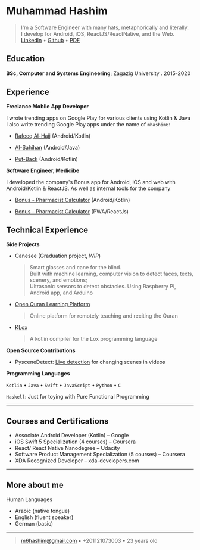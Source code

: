 # Muhammad Hashim

> I'm a Software Engineer with many hats, metaphorically and literally. \
>  I develop for Android, iOS, ReactJS/ReactNative, and the Web. \
>  [LinkedIn](https://www.linkedin.com/in/mhashim6/) • [Github](https://github.com/mhashim6) • [PDF](https://github.com/mhashim6/mhashim6.github.io/raw/master/resume.pdf)

## Education

**BSc, Computer and Systems Engineering**; Zagazig University . 2015-2020

## Experience

**Freelance Mobile App Developer**

I wrote trending apps on Google Play for various clients using Kotlin & Java \
I also write trending Google Play apps under the
name of `mhashim6`:

- [Rafeeq Al-Hajj](https://play.google.com/store/apps/details?id=com.kaf.hajjcompanion) (Android/Kotlin)

- [Al-Sahihan](https://play.google.com/store/apps/details?id=mhashim6.android.thetwoauthentics) (Android/Java)

- [Put-Back](https://play.google.com/store/apps/details?id=mhashim6.android.putback) (Android/Kotlin)

**Software Engineer, Medicibe**

I developed the company's Bonus app for Android, iOS and web with Android/Kotlin & ReactJS. As well as internal tools for the company

- [Bonus - Pharmacist Calculator](https://play.google.com/store/apps/details?id=com.medicibe.bonus) (Android/Kotlin)

- [Bonus - Pharmacist Calculator](https://bonus.medicibe.com/) (PWA/ReactJs)

## Technical Experience

**Side Projects**

- Canesee (Graduation project, _WIP_)

  > Smart glasses and cane for the blind. \
  >  Built with machine learning, computer vision to detect faces, texts, scenery, and emotions; \
  Ultrasonic sensors to detect obstacles.
  > Using Raspberry Pi, Android app, and Arduino

<div style="page-break-after: always;"></div>

- [Open Quran Learning Platform](https://github.com/Open-Quran-Learning)

  > Online platform for remotely teaching and reciting the Quran

- [KLox](https://github.com/mhashim6/klox)

  > A kotlin compiler for the Lox programming language

**Open Source Contributions**

- PysceneDetect: [Live detection](https://github.com/Breakthrough/PySceneDetect/pull/151) for changing scenes in videos

**Programming Languages**

`Kotlin` • `Java` • `Swift` • `JavaScript` • `Python` • `C`

`Haskell`: Just for toying with Pure Functional Programming

---

## Courses and Certifications

- Associate Android Developer (Kotlin) – Google
- iOS Swift 5 Specialization (4 courses) – Coursera
- React/ React Native Nanodegree – Udacity
- Software Product Management Specialization (5 courses) – Coursera
- XDA Recognized Developer – xda-developers.com

---

## More about me

Human Languages

- Arabic (native tongue)
- English (fluent speaker)
- German (basic)

---

> <m6hashim@gmail.com> • +201121073003 • 23 years old
